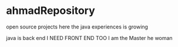 # ahmadRepository
open source projects here
the java experiences is growing


java is back end I NEED FRONT END TOO
I am the Master he woman
